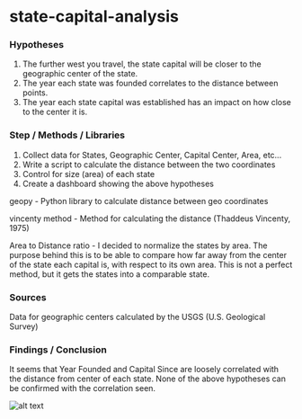 # state-capital-analysis

### Hypotheses

1. The further west you travel, the state capital will be closer to the geographic center of the state.
2. The year each state was founded correlates to the distance between points.
3. The year each state capital was established has an impact on how close to the center it is.


### Step / Methods / Libraries
1. Collect data for States, Geographic Center, Capital Center, Area, etc...
2. Write a script to calculate the distance between the two coordinates
3. Control for size (area) of each state
4. Create a dashboard showing the above hypotheses


geopy - Python library to calculate distance between geo coordinates

vincenty method - Method for calculating the distance (Thaddeus Vincenty, 1975)

Area to Distance ratio - I decided to normalize the states by area. The purpose behind this is to be able to compare how far away from the center of the state each capital is, with respect to its own area. This is not a perfect method, but it gets the states into a comparable state.


### Sources
Data for geographic centers calculated by the USGS (U.S. Geological Survey)


### Findings / Conclusion
It seems that Year Founded and Capital Since are loosely correlated with the distance from center of each state. None of the above hypotheses can be confirmed with the correlation seen.

![alt text](state-capital-analysis/Tableau_Dashboard.png)
